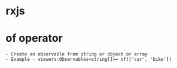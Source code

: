 # rxjs
# of operator 
    - Create an observable from string or object or array 
    - Example - viewers:Observables<string[]>= of(['car', 'bike'])